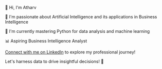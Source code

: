 👋 Hi, I'm Atharv

👀 I'm passionate about Artificial Intelligence and its applications in Business Intelligence

🌱 I'm currently mastering Python for data analysis and machine learning

📊 Aspiring Business Intelligence Analyst

[Connect with me on LinkedIn](https://www.linkedin.com/in/atharv-jangam/) to explore my professional journey!

Let's harness data to drive insightful decisions! 🚀


<!---
Jangs13/Jangs13 is a ✨ special ✨ repository because its `README.md` (this file) appears on your GitHub profile.
You can click the Preview link to take a look at your changes.
--->
